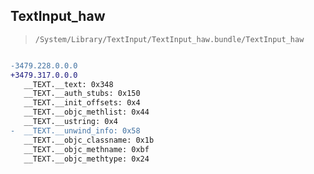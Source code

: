 ## TextInput_haw

> `/System/Library/TextInput/TextInput_haw.bundle/TextInput_haw`

```diff

-3479.228.0.0.0
+3479.317.0.0.0
   __TEXT.__text: 0x348
   __TEXT.__auth_stubs: 0x150
   __TEXT.__init_offsets: 0x4
   __TEXT.__objc_methlist: 0x44
   __TEXT.__ustring: 0x4
-  __TEXT.__unwind_info: 0x58
   __TEXT.__objc_classname: 0x1b
   __TEXT.__objc_methname: 0xbf
   __TEXT.__objc_methtype: 0x24

```

